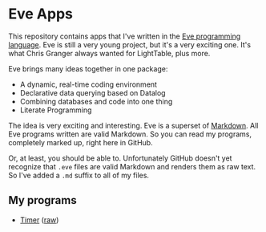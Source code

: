# Eve Apps

This repository contains apps that I've written in the [Eve programming
language][eve]. Eve is still a very young project, but it's a very exciting
one. It's what Chris Granger always wanted for LightTable, plus more.

Eve brings many ideas together in one package:

* A dynamic, real-time coding environment
* Declarative data querying based on Datalog
* Combining databases and code into one thing
* Literate Programming

The idea is very exciting and interesting. Eve is a superset of [Markdown][md].
All Eve programs written are valid Markdown. So you can read my programs,
completely marked up, right here in GitHub.

Or, at least, you should be able to. Unfortunately GitHub doesn't yet recognize
that `.eve` files are valid Markdown and renders them as raw text. So I've added a `.md` suffix to all of my files.

## My programs

* [Timer](lp/timer.md) ([raw](src/timer.eve))

[eve]: http://witheve.com/
[md]: https://daringfireball.net/projects/markdown/
